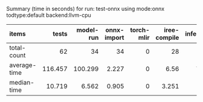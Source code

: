 Summary (time in seconds) for run: test-onnx using mode:onnx todtype:default backend:llvm-cpu

| items        |   tests |   model-run |   onnx-import |   torch-mlir |   iree-compile |   inference |
|:-------------|--------:|------------:|--------------:|-------------:|---------------:|------------:|
| total-count  |  62     |      34     |        34     |            0 |         28     |      22     |
| average-time | 116.457 |     100.299 |         2.227 |            0 |          6.56  |       7.371 |
| median-time  |  10.719 |       6.562 |         0.905 |            0 |          3.251 |       0     |
